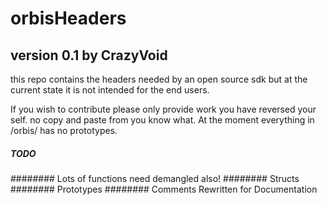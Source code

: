 # orbisHeaders
## version 0.1 by CrazyVoid

this repo contains the headers needed by an open source sdk but at the current state it is not intended for the end users. 

If you wish to contribute please only provide work you have reversed your self. no copy and paste from you know what.
At the moment everything in /orbis/ has no prototypes.


##### TODO
######## Lots of functions need demangled also!
######## Structs
######## Prototypes
######## Comments Rewritten for Documentation
